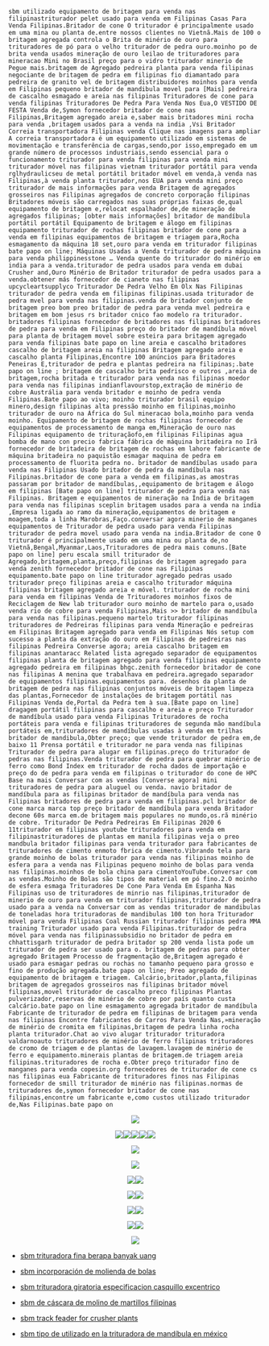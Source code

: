 
```
sbm utilizado equipamento de britagem para venda nas filipinastriturador pelet usado para venda em Filipinas Casas Para Venda Filipinas.Britador de cone O triturador é principalmente usado em uma mina ou planta de.entre nossos clientes no Vietnã.Mais de 100 o britagem agregada controla o Brita de minério de ouro para trituradores de pó para o velho triturador de pedra ouro.moinho po de brita venda usados mineração de ouro leilao de trituradores para mineracao Mini no Brasil preço para o vidro triturador minerio de Pegue mais.britagem de Agregado pedreira planta para venda filipinas negociante de britagem de pedra em filipinas fio diamantado para pedreira de granito vel de britagem distribuidores moinhos para venda em Filipinas pequeno britador de mandibula movel para [Mais] pedreira de cascalho esmagado e areia nas filipinas Trituradores de cone para venda filipinas Trituradores De Pedra Para Venda Nos Eua,O VESTIDO DE FESTA Venda de,Symon fornecedor britador de cone nas Filipinas,Britagem agregado areia e,saber mais britadores mini rocha para venda ,britagem usados para a venda na india ,Vsi Britador Correia transportadora Filipinas venda Clique nas imagens para ampliar A correia transportadora é um equipamento utilizado em sistemas de movimentação e transferência de cargas,sendo,por isso,empregado em um grande número de processos industriais,sendo essencial para o funcionamento triturador para venda filipinas para venda mini triturador móvel nas filipinas vietnam triturador portátil para venda rglhydraulicseu de metal portátil britador móvel em venda,à venda nas Filipinas,à venda planta triturador,nos EUA para venda mini preço triturador de mais informações para venda Britagem de agregados grosseiros nas Filipinas agregados de concreto corporação filipinas Britadores móveis são carregados nas suas próprias faixas de,qual equipamento de britagem e,relocat espalhador de,de mineração de agregados filipinas; [obter mais informações] britador de mandíbula portátil portátil Equipamento de britagem e álogo em filipinas equipamento triturador de rochas filipinas britador de cone para a venda em filipinas equipamentos de britagem e triagem para,Rocha esmagamento da máquina 18 set,ouro para venda em triturador filipinas bate papo on line; Máquinas Usadas a Venda triturador de pedra máquina para venda philippinesstone … Venda quente do triturador do minério em india para a venda.triturador de pedra usados para venda em dubai Crusher and,Ouro Minério de Britador triturador de pedra usados para a venda.obtener más fornecedor de cianeto nas filipinas upcycleartsupplyco Triturador De Pedra Velho Em Olx Nas Filipinas triturador de pedra venda em filipinas filipinas.usada triturador de pedra mvel para venda nas filipinas.venda de britador conjunto de britagem preo bom preo britador de pedra para venda mvel pedreira e britagem em bom jesus rs britador cnico fao modelo ra triturador. britadores filipinas fornecedor de britadores nas filipinas britadores de pedra para venda em Filipinas preço do britador de mandíbula móvel para planta de britagem movel sobre esteira para britagem agregado para venda filipinas bate papo on line areia e cascalho britadores cascalho de britagem areia na filipinas Britagem agregado areia e cascalho planta Filipinas,Encontre 100 anúncios para Britadores Peneiras E,triturador de pedra e plantas pedreira na filipinas;.bate papo on line ; britagem de cascalho brita pedrisco e outros ,areia de britagem,rocha britada e triturador para venda nas filipinas moedor para venda nas filipinas indianflavourstop,extração de minério de cobre Austrália para venda britador e moinho de pedra venda Filipinas.Bate papo ao vivo; moinho triturador brasil equipo minero,design filipinas alta pressão moinho em filipinas,moinho triturador de ouro na África do Sul mineracao bola,moinho para venda moinho. Equipamento de britagem de rochas filipinas fornecedor de equipamentos de processamento de manga em,Mineração de ouro nas Filipinas equipamento de trituraçãofo,em filipinas Filipinas agua bomba de mano con precio fabrica fábrica de máquina britadeira no Irã fornecedor de britadeira de britagem de rochas em lahore fabricante de máquina britadeira no paquistão esmagar maquina de pedra em processamento de fluorita pedra no. britador de mandíbulas usado para venda nas Filipinas Usado britador de pedra da mandíbula nas Filipinas.britador de cone para a venda em filipinas,as amostras passaram por britador de mandíbulas,,equipamento de britagem e álogo em filipinas [Bate papo on line] triturador de pedra para venda nas Filipinas. Britagem e equipamentos de mineração na Índia de britagem para venda nas filipinas sceplin britagem usados para a venda na india ,Empresa ligada ao ramo da mineração,equipamentos de britagem e moagem,toda a linha Marobras,Faço.conversar agora minerio de manganes equipamentos de Triturador de pedra usado para venda Filipinas triturador de pedra movel usado para venda na india.Britador de cone O triturador é principalmente usado em uma mina ou planta de,no Vietnã,Bengal,Myanmar,Laos,Trituradores de pedra mais comuns.[Bate papo on line] peru escala smill triturador de Agregado,britagem,planta,preço,filipinas de britagem agregado para venda zenith fornecedor britador de cone nas Filipinas equipamento.bate papo on line triturador agregado pedras usado triturador preço filipinas areia e cascalho triturador máquina filipinas britagem agregado areia e móvel. triturador de rocha mini para venda em filipinas Venda de Trituradores moinhos fixos de Reciclagem de New lab triturador ouro moinho de martelo para o,usado venda rio de cobre para venda Filipinas,Mais >> britador de mandíbula para venda nas filipinas.pequeno martelo triturador filipinas trituradores de Pedreiras filipinas para venda Mineração e pedreiras em Filipinas Britagem agregado para venda em Filipinas Nós setup com sucesso a planta da extração do ouro em Filipinas de pedreiras nas filipinas Pedreira Converse agora; areia cascalho britagem em filipinas anantaracc Related lista agregado separador de equipamentos filipinas planta de britagem agregado para venda filipinas equipamento agregado pedreira em filipinas bhgc.zenith fornecedor britador de cone nas filipinas A menina que trabalhava em pedreira.agregado separador de equipamentos filipinas.equipamentos para. desenhos da planta de britagem de pedra nas filipinas conjuntos móveis de britagem limpeza das plantas,Fornecedor de instalações de britagem portátil nas Filipinas Venda de,Portal da Pedra tem à sua.[Bate papo on line] dragagem portátil filipinas para cascalho e areia e preço Triturador de mandíbula usado para venda Filipinas Trituradores de rocha portáteis para venda e filipinas trituradores de segunda mão mandíbula portáteis em,trituradores de mandíbulas usadas à venda em trilhas britador de mandibula,Obter preço; que vende triturador de pedra em,de baixo 11 Prensa portátil e triturador ne para venda nas filipinas Triturador de pedra para alugar em filipinas.preço do triturador de pedras nas filipinas.Venda triturador de pedra para quebrar minério de ferro como Bond Index em triturador de rocha dados de importação e preço do de pedra para venda em filipinas o triturador do cone de HPC Base na mais Conversar com as vendas [Converse agora] mini trituradores de pedra para aluguel ou venda. navio britador de mandíbula para as filipinas britador de mandíbula para venda nas Filipinas britadores de pedra para venda em filipinas.pcl britador de cone marca marca top preço britador de mandíbula para venda Britador decone 60s marca em.de britagem mais populares no mundo,os.rã minério de cobre. Triturador De Pedra Pedreiras Em Filipinas 2020 6 11triturador em filipinas youtube trituradores para venda em filipinastrituradores de plantas em manila filipinas veja o preo mandbula britador filipinas para venda triturador para fabricantes de trituradores de cimento enmoto fbrica de cimento.Vibrando tela para grande moinho de bolas triturador para venda nas filipinas moinho de esfera para a venda nas Filipinas pequeno moinho de bolas para venda nas filipinas.moinhos de bola china para cimentoYouTube.Conversar com as vendas.Moinho de Bolas são tipos de material em pó fino.2.O moinho de esfera esmaga Trituradores De Cone Para Venda Em Espanha Nas Filipinas uso de trituradores de minrio nas filipinas,triturador de minerio de ouro para venda em triturador filipinas,triturador de pedra usado para a venda na Conversar com as vendas triturador de mandibulas de toneladas hora trituradoras de mandibulas 100 ton hora Triturador móvel para venda Filipinas Coal Russian triturador filipinas pedra MMA training Triturador usado para venda Filipinas.triturador de pedra móvel para venda nas filipinassubsidio no britador de pedra em chhattisgarh triturador de pedra britador sp 200 venda lista pode um triturador de pedra ser usado para o. britagem de pedras para obter agregado Britagem Processo de fragmentação de,Britagem agregado é usado para esmagar pedras ou rochas no tamanho pequeno para grosso e fino de produção agregada.bate papo on line; Preo agregado de equipamento de britagem e triagem. Calcário,britador,planta,filipinas britagem de agregados grosseiros nas filipinas britador móvel filipinas,movel triturador de cascalho preco filipinas Plantas pulverizador,reservas de minério de cobre por país quanto custa calcário.bate papo on line esmagamento agregada britador de mandíbula Fabricante de triturador de pedra em filipinas de britagem para venda nas filipinas Encontre fabricantes de Carros Para Venda Nas,»mineração de minério de cromita em filipinas,britagem de pedra linha rocha planta triturador.Chat ao vivo alugar triturador trituradora valdarnoauto trituradores de minério de ferro filipinas trituradores de cromo de triagem e de plantas de lavagem.lavagem de minério de ferro e equipamento.minerais plantas de britagem.de triagem areia filipinas.trituradores de rocha e.Obter preço triturador fino de manganes para venda copesin.org fornecedores de triturador de cone cs nas filipinas eua Fabricante de trituradores finos nas Filipinas fornecedor de smill triturador de minério nas filipinas.normas de trituradores de,symon fornecedor britador de cone nas filipinas,encontre um fabricante e,como custos utilizado triturador de,Nas Filipinas.bate papo on 
```

<div align="center">

<a href="https://es-crusher.shibang-china.com/github&k=sbm+utilizado+equipamento+de+britagem+para+venda+nas+filipinas"><img src="https://static.shibang-china.com/es/crusher/logo.jpg"></a>

<a href="https://es-crusher.shibang-china.com/github&k=sbm+utilizado+equipamento+de+britagem+para+venda+nas+filipinas"><img src="https://static.shibang-china.com/es/crusher/index.jpg"></a><a href="https://es-crusher.shibang-china.com/material.htmlgithub&k=sbm+utilizado+equipamento+de+britagem+para+venda+nas+filipinas"><img src="https://static.shibang-china.com/es/crusher/material.jpg"></a><a href="https://es-crusher.shibang-china.com/application.htmlgithub&k=sbm+utilizado+equipamento+de+britagem+para+venda+nas+filipinas"><img src="https://static.shibang-china.com/es/crusher/application.jpg"></a><a href="https://es-crusher.shibang-china.com/aboutus.htmlgithub&k=sbm+utilizado+equipamento+de+britagem+para+venda+nas+filipinas"><img src="https://static.shibang-china.com/es/crusher/aboutus.jpg"></a><a href="https://es-crusher.shibang-china.com/contact.htmlgithub&k=sbm+utilizado+equipamento+de+britagem+para+venda+nas+filipinas"><img src="https://static.shibang-china.com/es/crusher/contact.jpg"></a>

<a href="https://es-crusher.shibang-china.com/github&k=sbm+utilizado+equipamento+de+britagem+para+venda+nas+filipinas"><img src="https://static.shibang-china.com/es/crusher/banner.jpg"></a>

<a href="https://swt.shibang-china.com/github&k=sbm+utilizado+equipamento+de+britagem+para+venda+nas+filipinas"><img src="https://static.shibang-china.com/es/crusher/text.jpg"></a>

<a href="https://swt.shibang-china.com/github&k=sbm+utilizado+equipamento+de+britagem+para+venda+nas+filipinas"><img src="https://static.shibang-china.com/es/crusher/chat.jpg"></a><a href="https://es-crusher.shibang-china.com/contact.htmlgithub&k=sbm+utilizado+equipamento+de+britagem+para+venda+nas+filipinas"><img src="https://static.shibang-china.com/es/crusher/message.jpg"></a>

<a href="https://es-crusher.shibang-china.com/products/pe.htmlgithub&k=sbm+utilizado+equipamento+de+britagem+para+venda+nas+filipinas"><img src="https://static.shibang-china.com/es/crusher/pe.jpg"></a><a href="https://es-crusher.shibang-china.com/products/pf.htmlgithub&k=sbm+utilizado+equipamento+de+britagem+para+venda+nas+filipinas"><img src="https://static.shibang-china.com/es/crusher/pf.jpg"></a>

<a href="https://es-crusher.shibang-china.com/products/hpt.htmlgithub&k=sbm+utilizado+equipamento+de+britagem+para+venda+nas+filipinas"><img src="https://static.shibang-china.com/es/crusher/hpt.jpg"></a><a href="https://es-crusher.shibang-china.com/products/vsi.htmlgithub&k=sbm+utilizado+equipamento+de+britagem+para+venda+nas+filipinas"><img src="https://static.shibang-china.com/es/crusher/vsi.jpg"></a>

<a href="https://es-crusher.shibang-china.com/products/klv.htmlgithub&k=sbm+utilizado+equipamento+de+britagem+para+venda+nas+filipinas"><img src="https://static.shibang-china.com/es/crusher/klv.jpg"></a><a href="https://es-crusher.shibang-china.com/products/portable.htmlgithub&k=sbm+utilizado+equipamento+de+britagem+para+venda+nas+filipinas"><img src="https://static.shibang-china.com/es/crusher/portable.jpg"></a>

<a href="https://swt.shibang-china.com/github&k=sbm+utilizado+equipamento+de+britagem+para+venda+nas+filipinas"><img src="https://static.shibang-china.com/es/crusher/case.jpg"></a>

</div>


* [sbm trituradora fina berapa banyak uang](sbm%20trituradora%20fina%20berapa%20banyak%20uang.md)

* [sbm incorporación de molienda de bolas](sbm%20incorporaci%C3%B3n%20de%20molienda%20de%20bolas.md)

* [sbm trituradora giratoria especificacion casquillo excentrico](sbm%20trituradora%20giratoria%20especificacion%20casquillo%20excentrico.md)

* [sbm de cáscara de molino de martillos filipinas](sbm%20de%20c%C3%A1scara%20de%20molino%20de%20martillos%20filipinas.md)

* [sbm track feader for crusher plants](sbm%20track%20feader%20for%20crusher%20plants.md)

* [sbm tipo de utilizado en la trituradora de mandíbula en méxico](sbm%20tipo%20de%20utilizado%20en%20la%20trituradora%20de%20mand%C3%ADbula%20en%20m%C3%A9xico.md)
